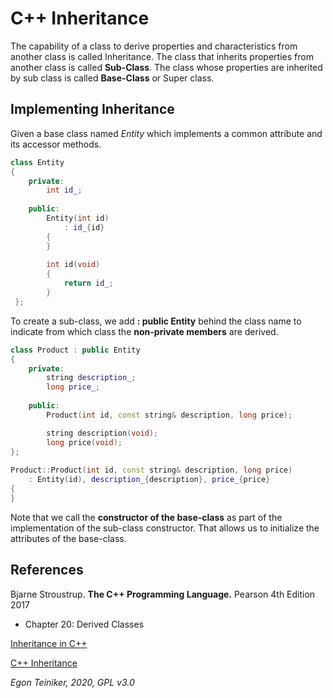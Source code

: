 # C++ Inheritance

The capability of a class to derive properties and characteristics from 
another class is called Inheritance.
The class that inherits properties from another class is called **Sub-Class**.
The class whose properties are inherited by sub class is called **Base-Class** 
or Super class.

## Implementing Inheritance

Given a base class named *Entity* which implements a common attribute
and its accessor methods.

```C++
class Entity 
{
	private:
		int id_; 
 
	public:
		Entity(int id)
			: id_{id}
		{
		}	
		   
		int id(void)
		{
			return id_;
		}		
 };
```

To create a sub-class, we add **: public Entity** behind the class name
to indicate from which class the **non-private members** are derived.
 
```C++
class Product : public Entity
{
	private:
		string description_; 
		long price_;
 
	public:
		Product(int id, const string& description, long price); 

		string description(void);
		long price(void);
};
 
Product::Product(int id, const string& description, long price) 
	: Entity(id), description_{description}, price_{price}
{
} 
```
Note that we call the **constructor of the base-class** as part of the
implementation of the sub-class constructor. That allows us to initialize 
the attributes of the base-class.


## References
Bjarne Stroustrup. **The C++ Programming Language.** Pearson 4th Edition 2017
* Chapter 20: Derived Classes

[Inheritance in C++](https://www.geeksforgeeks.org/inheritance-in-c/)

[C++ Inheritance](https://www.tutorialspoint.com/cplusplus/cpp_inheritance.htm)

*Egon Teiniker, 2020, GPL v3.0*
